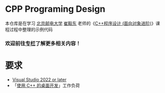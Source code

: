 # CPP Programing Design

本仓库是在学习 [北京邮电大学](https://www.bupt.edu.cn/) [崔毅东](https://teacher.bupt.edu.cn/cyd) 老师的《[C++程序设计 (面向对象进阶)](https://www.icourse163.org/course/BUPT-1003564002?tid=1463116453)》课程过程中整理的示例代码

### 欢迎前往[专栏](https://blog.csdn.net/ymgogre/category_12383901.html)了解更多相关内容！

# 要求

* [Visual Studio 2022 or later](https://visualstudio.microsoft.com/zh-hans/vs/)
* 「[使用 C++ 的桌面开发](https://learn.microsoft.com/zh-cn/visualstudio/install/workload-component-id-vs-community?view=vs-2022&preserve-view=true#desktop-development-with-c)」工作负荷